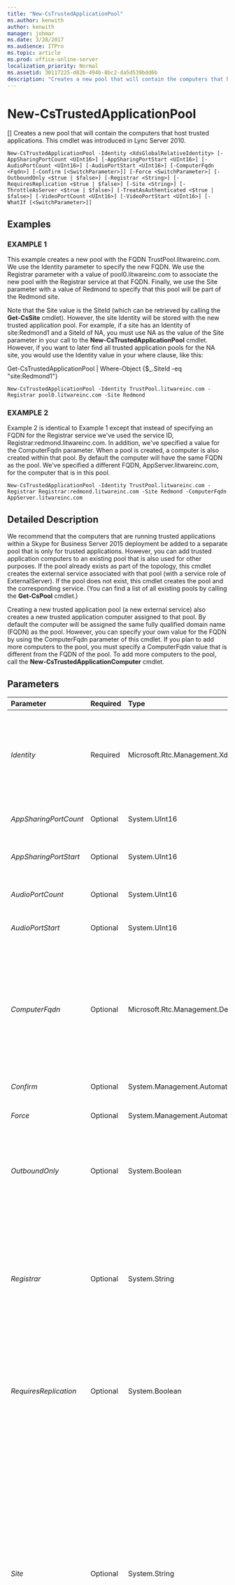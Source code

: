 ```yaml
---
title: "New-CsTrustedApplicationPool"
ms.author: kenwith
author: kenwith
manager: johmar
ms.date: 3/28/2017
ms.audience: ITPro
ms.topic: article
ms.prod: office-online-server
localization_priority: Normal
ms.assetid: 30117225-d82b-494b-8bc2-da5d539bdd6b
description: "Creates a new pool that will contain the computers that host trusted applications. This cmdlet was introduced in Lync Server 2010."
---
```


# New-CsTrustedApplicationPool
[]
Creates a new pool that will contain the computers that host trusted applications. This cmdlet was introduced in Lync Server 2010.
  
```
New-CsTrustedApplicationPool -Identity <XdsGlobalRelativeIdentity> [-AppSharingPortCount <UInt16>] [-AppSharingPortStart <UInt16>] [-AudioPortCount <UInt16>] [-AudioPortStart <UInt16>] [-ComputerFqdn <Fqdn>] [-Confirm [<SwitchParameter>]] [-Force <SwitchParameter>] [-OutboundOnly <$true | $false>] [-Registrar <String>] [-RequiresReplication <$true | $false>] [-Site <String>] [-ThrottleAsServer <$true | $false>] [-TreatAsAuthenticated <$true | $false>] [-VideoPortCount <UInt16>] [-VideoPortStart <UInt16>] [-WhatIf [<SwitchParameter>]]

```

## Examples

### EXAMPLE 1

This example creates a new pool with the FQDN TrustPool.litwareinc.com. We use the Identity parameter to specify the new FQDN. We use the Registrar parameter with a value of pool0.litwareinc.com to associate the new pool with the Registrar service at that FQDN. Finally, we use the Site parameter with a value of Redmond to specify that this pool will be part of the Redmond site.
  
Note that the Site value is the SiteId (which can be retrieved by calling the **Get-CsSite** cmdlet). However, the site Identity will be stored with the new trusted application pool. For example, if a site has an Identity of site:Redmond1 and a SiteId of NA, you must use NA as the value of the Site parameter in your call to the **New-CsTrustedApplicationPool** cmdlet. However, if you want to later find all trusted application pools for the NA site, you would use the Identity value in your where clause, like this:
  
Get-CsTrustedApplicationPool | Where-Object {$_.SiteId -eq "site:Redmond1"}
  
```
New-CsTrustedApplicationPool -Identity TrustPool.litwareinc.com -Registrar pool0.litwareinc.com -Site Redmond
```

### EXAMPLE 2

Example 2 is identical to Example 1 except that instead of specifying an FQDN for the Registrar service we've used the service ID, Registrar:redmond.litwareinc.com. In addition, we've specified a value for the ComputerFqdn parameter. When a pool is created, a computer is also created within that pool. By default the computer will have the same FQDN as the pool. We've specified a different FQDN, AppServer.litwareinc.com, for the computer that is in this pool.
  
```
New-CsTrustedApplicationPool -Identity TrustPool.litwareinc.com -Registrar Registrar:redmond.litwareinc.com -Site Redmond -ComputerFqdn AppServer.litwareinc.com
```

## Detailed Description

We recommend that the computers that are running trusted applications within a Skype for Business Server 2015 deployment be added to a separate pool that is only for trusted applications. However, you can add trusted application computers to an existing pool that is also used for other purposes. If the pool already exists as part of the topology, this cmdlet creates the external service associated with that pool (with a service role of ExternalServer). If the pool does not exist, this cmdlet creates the pool and the corresponding service. (You can find a list of all existing pools by calling the **Get-CsPool** cmdlet.)
  
Creating a new trusted application pool (a new external service) also creates a new trusted application computer assigned to that pool. By default the computer will be assigned the same fully qualified domain name (FQDN) as the pool. However, you can specify your own value for the FQDN by using the ComputerFqdn parameter of this cmdlet. If you plan to add more computers to the pool, you must specify a ComputerFqdn value that is different from the FQDN of the pool. To add more computers to the pool, call the **New-CsTrustedApplicationComputer** cmdlet.
  
## Parameters

|**Parameter**|**Required**|**Type**|**Description**|
|:-----|:-----|:-----|:-----|
| _Identity_ <br/> |Required  <br/> |Microsoft.Rtc.Management.Xds.XdsGlobalRelativeIdentity  <br/> |The FQDN of the new pool. Note that while the Identity value for creating a pool is the pool FQDN, the value that will be stored as the Identity with the new pool is actually an automatically generated service ID of the pool. The Identity entered here will be saved as the PoolFqdn.  <br/> |
| _AppSharingPortCount_ <br/> |Optional  <br/> |System.UInt16  <br/> |The number of ports available in the port range for application sharing connections.  <br/> Default: 0  <br/> |
| _AppSharingPortStart_ <br/> |Optional  <br/> |System.UInt16  <br/> |The number of the first port in the port range available for application sharing connections.  <br/> |
| _AudioPortCount_ <br/> |Optional  <br/> |System.UInt16  <br/> |The number of ports available in the port range for audio connections.  <br/> Default: 0  <br/> |
| _AudioPortStart_ <br/> |Optional  <br/> |System.UInt16  <br/> |The number of the first port in the port range available for audio connections.  <br/> |
| _ComputerFqdn_ <br/> |Optional  <br/> |Microsoft.Rtc.Management.Deploy.Fqdn  <br/> |Creating a trusted application pool will automatically create a trusted application computer that is part of that pool. By default the computer will receive the same FQDN as the pool. Enter a value in this parameter to specify an FQDN for the computer that is different from the pool FQDN. If you plan to add more computers to the pool, you must enter a value for this parameter that is different from the pool FQDN.  <br/> |
| _Confirm_ <br/> |Optional  <br/> |System.Management.Automation.SwitchParameter  <br/> |Prompts you for confirmation before executing the command.  <br/> |
| _Force_ <br/> |Optional  <br/> |System.Management.Automation.SwitchParameter  <br/> |Suppresses any confirmation prompts that would otherwise be displayed before making changes.  <br/> |
| _OutboundOnly_ <br/> |Optional  <br/> |System.Boolean  <br/> |Specifies whether a trusted application can initiate a connection to a server within the pool. Set this value to True if you want all connections to be initiated by the server rather than the application.  <br/> Default: False  <br/> |
| _Registrar_ <br/> |Optional  <br/> |System.String  <br/> |The service ID or FQDN of the Registrar service for the pool.  <br/> Note that even though this parameter is optional, if you attempt to create a new trusted application endpoint (by using the **New-CsTrustedApplicationEndpoint** cmdlet) and assign the endpoint to a pool that does not have a Registrar dependency, you'll receive an error and the endpoint will not be created. In addition, you cannot remove a trusted application pool that is not associated with a Registrar. <br/> |
| _RequiresReplication_ <br/> |Optional  <br/> |System.Boolean  <br/> |Determines whether replication is required for this pool. Set this value to False if replication is not required. You would usually set this parameter to False for Microsoft Outlook Web Access and manually-provisioned applications.  <br/> Default: True  <br/> |
| _Site_ <br/> |Optional  <br/> |System.String  <br/> |The Site ID of the site on which this pool is homed. Call the **Get-CsSite** cmdlet to retrieve the SiteId property of a site. Keep in mind that you must use the SiteId property rather than the Identity of the site. Also note that you must not precede the SiteId with the string "site:", you must enter only the SiteId. In addition, although you enter the SiteId retrieved from the **Get-CsSite** cmdlet, the SiteId property of the new trusted application pool will contain the site Identity. For example, if the SiteId for the site is Main and the site Identity is site:Redmond1, you must enter -Site Main in your call to the **New-CsTrustedApplicationPool** cmdlet, but a subsequent call to the **Get-CsTrustedApplicationPool** cmdlet will show the SiteId as site:Redmond1. <br/> If the pool specified in the Identity already exists you do not need to specify a Site. If the pool doesn't exist, this parameter is required.  <br/> |
| _ThrottleAsServer_ <br/> |Optional  <br/> |System.Boolean  <br/> |Set this parameter to false to throttle connections between the servers within the pool and trusted applications as clients. This places greater restrictions on the connections than the default True, which throttles connections as servers. Throttling a connection places restrictions on the number of transactions that can occur at once.  <br/> Default: True  <br/> |
| _TreatAsAuthenticated_ <br/> |Optional  <br/> |System.Boolean  <br/> |Determines whether authentication is required for trusted applications connecting to servers within the pool. Set this parameter to False if you want to require trusted applications to be authenticated. The default value of True allows the trusted applications to connect under the assumption they've already been authenticated.  <br/> Default: True  <br/> |
| _VideoPortCount_ <br/> |Optional  <br/> |System.UInt16  <br/> |The number of ports available in the port range for video connections.  <br/> Default: 0  <br/> |
| _VideoPortStart_ <br/> |Optional  <br/> |System.UInt16  <br/> |The number of the first port in the port range available for video connections.  <br/> |
| _WhatIf_ <br/> |Optional  <br/> |System.Management.Automation.SwitchParameter  <br/> |Describes what would happen if you executed the command without actually executing the command.  <br/> |
| _BypassDualWrite_ <br/> |Optional  <br/> |System.Boolean  <br/> |PARAMVALUE: $true | $false  <br/> |
   
## Input Types

None.
  
## Return Types

Creates an object of type Microsoft.Rtc.Management.Xds.DisplayExternalServer.
  
## See also

#### 

[Remove-CsTrustedApplicationPool](remove-cstrustedapplicationpool.md)
  
[Set-CsTrustedApplicationPool](set-cstrustedapplicationpool.md)
  
[Get-CsTrustedApplicationPool](get-cstrustedapplicationpool.md)
  
[New-CsTrustedApplicationComputer](new-cstrustedapplicationcomputer.md)
  
[Get-CsSite](get-cssite.md)

